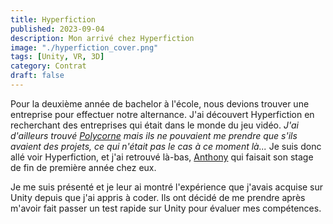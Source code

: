 ```yaml
---
title: Hyperfiction
published: 2023-09-04
description: Mon arrivé chez Hyperfiction
image: "./hyperfiction_cover.png"
tags: [Unity, VR, 3D]
category: Contrat
draft: false
---
```


<!-- # Hyperfiction -->

Pour la deuxième année de bachelor à l'école, nous devions trouver une entreprise pour effectuer notre alternance.
J'ai découvert Hyperfiction en recherchant des entreprises qui était dans le monde du jeu vidéo. *J'ai d'ailleurs trouvé [Polycorne](https://polycorne.fr/fr/) mais ils ne pouvaient me prendre que s'ils avaient des projets, ce qui n'était pas le cas à ce moment là...*
Je suis donc allé voir Hyperfiction, et j'ai retrouvé là-bas, [Anthony](https://github.com/anthony74742) qui faisait son stage de fin de première année chez eux.

Je me suis présenté et je leur ai montré l'expérience que j'avais acquise sur Unity depuis que j'ai appris à coder. Ils ont décidé de me prendre après m'avoir fait passer un test rapide sur Unity pour évaluer mes compétences.

